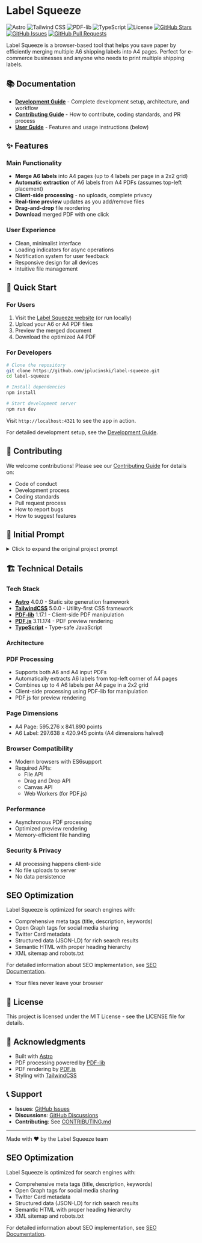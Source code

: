 # Label Squeeze

![Astro](https://img.shields.io/badge/Astro-4.0.0-orange.svg)
![Tailwind CSS](https://img.shields.io/badge/Tailwind%20CSS-5.0.0-blue.svg)
![PDF-lib](https://img.shields.io/badge/PDF--lib-1.17.1-green.svg)
![TypeScript](https://img.shields.io/badge/TypeScript-5.0-blue.svg)
![License](https://img.shields.io/badge/License-MIT-yellow.svg)
[![GitHub Stars](https://img.shields.io/github/stars/jplucinski/label-squeeze.svg)](https://github.com/jplucinski/label-squeeze/stargazers)
[![GitHub Issues](https://img.shields.io/github/issues/jplucinski/label-squeeze.svg)](https://github.com/jplucinski/label-squeeze/issues)
[![GitHub Pull Requests](https://img.shields.io/github/issues-pr/jplucinski/label-squeeze.svg)](https://github.com/jplucinski/label-squeeze/pulls)

Label Squeeze is a browser-based tool that helps you save paper by efficiently merging multiple A6 shipping labels into A4 pages. Perfect for e-commerce businesses and anyone who needs to print multiple shipping labels.

## 📚 Documentation

- **[Development Guide](DEVELOPMENT.md)** - Complete development setup, architecture, and workflow
- **[Contributing Guide](CONTRIBUTING.md)** - How to contribute, coding standards, and PR process
- **[User Guide](#features)** - Features and usage instructions (below)

## ✨ Features

### Main Functionality

- **Merge A6 labels** into A4 pages (up to 4 labels per page in a 2x2 grid)
- **Automatic extraction** of A6 labels from A4 PDFs (assumes top-left placement)
- **Client-side processing** - no uploads, complete privacy
- **Real-time preview** updates as you add/remove files
- **Drag-and-drop** file reordering
- **Download** merged PDF with one click

### User Experience

- Clean, minimalist interface
- Loading indicators for async operations
- Notification system for user feedback
- Responsive design for all devices
- Intuitive file management

## 🚀 Quick Start

### For Users

1. Visit the [Label Squeeze website](#) (or run locally)
2. Upload your A6 or A4 PDF files
3. Preview the merged document
4. Download the optimized A4 PDF

### For Developers

```bash
# Clone the repository
git clone https://github.com/jplucinski/label-squeeze.git
cd label-squeeze

# Install dependencies
npm install

# Start development server
npm run dev
```

Visit `http://localhost:4321` to see the app in action.

For detailed development setup, see the [Development Guide](DEVELOPMENT.md).

## 🤝 Contributing

We welcome contributions! Please see our [Contributing Guide](CONTRIBUTING.md) for details on:

- Code of conduct
- Development process
- Coding standards
- Pull request process
- How to report bugs
- How to suggest features

## 📖 Initial Prompt

<details>
<summary>Click to expand the original project prompt</summary>

```
# Label Squeeze

You are a senior front-end developer tasked with creating Label Squeeze, a browser-based app that merges multiple A6 shipping labels into A4 pages to save paper.

## Key Features:

Main feature:
	Merge multiple A6 shipping labels to A4 formated pdf document. If provided label is in A4 format extract A6 label from it, Assume that is placed in top left page section, Ignore rest of the page.

File Handling:
- Upload, remove, and rearrange multiple PDF files.
- Extract and combine A6 labels into A4 pages.
- File list can be rearranged with drag and drop

Preview & Download:
- Show a preview of the merged document with a "Download" button.
- Preview is update automaticaly when use change, add, remove file from the list.
- If there is no file uploaded "Download" button must be disabled.

User Experience:
- Clear file list, loading indicators, smooth feedback, and intuitive interactions.
- User is notified about in-app events with notifications

Design:
- Minimalist UI with a white background, professional typography, and subtle animations.
- Include a logo and a clean layout with good spacing.
- Use responsive design
- Add favicon

Page Structure:
- Header: Logo and hero section.
- Infographic: Steps to use the app (upload, combine, download).
- File Upload
- File list
- Output file preview
- Project details and description

Technical Stack:
- AstroJS: Framework for SSR.
- TailwindCSS: Styling.
- pdf-lib: PDF handling and merging.
- do not use react

Constraints:
- All operations must run client-side.

Deliverable: A functional, SEO-friendly web app with a polished design.
```

</details>

## 🏗️ Technical Details

### Tech Stack

- **[Astro](https://astro.build/)** 4.0.0 - Static site generation framework
- **[TailwindCSS](https://tailwindcss.com/)** 5.0.0 - Utility-first CSS framework
- **[PDF-lib](https://pdf-lib.js.org/)** 1.17.1 - Client-side PDF manipulation
- **[PDF.js](https://mozilla.github.io/pdf.js/)** 3.11.174 - PDF preview rendering
- **[TypeScript](https://www.typescriptlang.org/)** - Type-safe JavaScript

### Architecture

### PDF Processing

- Supports both A6 and A4 input PDFs
- Automatically extracts A6 labels from top-left corner of A4 pages
- Combines up to 4 A6 labels per A4 page in a 2x2 grid
- Client-side processing using PDF-lib for manipulation
- PDF.js for preview rendering

### Page Dimensions

- A4 Page: 595.276 x 841.890 points
- A6 Label: 297.638 x 420.945 points (A4 dimensions halved)

### Browser Compatibility

- Modern browsers with ES6support
- Required APIs:
  - File API
  - Drag and Drop API
  - Canvas API
  - Web Workers (for PDF.js)

### Performance

- Asynchronous PDF processing
- Optimized preview rendering
- Memory-efficient file handling

### Security & Privacy

- All processing happens client-side
- No file uploads to server
- No data persistence

## SEO Optimization

Label Squeeze is optimized for search engines with:

- Comprehensive meta tags (title, description, keywords)
- Open Graph tags for social media sharing
- Twitter Card metadata
- Structured data (JSON-LD) for rich search results
- Semantic HTML with proper heading hierarchy
- XML sitemap and robots.txt

For detailed information about SEO implementation, see [SEO Documentation](docs/SEO.md).

- Your files never leave your browser

## 📄 License

This project is licensed under the MIT License - see the LICENSE file for details.

## 🙏 Acknowledgments

- Built with [Astro](https://astro.build/)
- PDF processing powered by [PDF-lib](https://pdf-lib.js.org/)
- PDF rendering by [PDF.js](https://mozilla.github.io/pdf.js/)
- Styling with [TailwindCSS](https://tailwindcss.com/)

## 📞 Support

- **Issues**: [GitHub Issues](https://github.com/jplucinski/label-squeeze/issues)
- **Discussions**: [GitHub Discussions](https://github.com/jplucinski/label-squeeze/discussions)
- **Contributing**: See [CONTRIBUTING.md](CONTRIBUTING.md)

---

Made with ❤️ by the Label Squeeze team

## SEO Optimization

Label Squeeze is optimized for search engines with:

- Comprehensive meta tags (title, description, keywords)
- Open Graph tags for social media sharing
- Twitter Card metadata
- Structured data (JSON-LD) for rich search results
- Semantic HTML with proper heading hierarchy
- XML sitemap and robots.txt

For detailed information about SEO implementation, see [SEO Documentation](docs/SEO.md).
